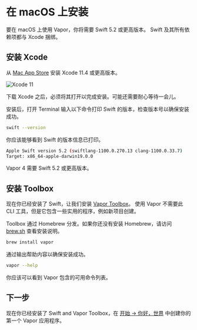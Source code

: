 # 在 macOS 上安装

要在 macOS 上使用 Vapor，你将需要 Swift 5.2 或更高版本。 Swift 及其所有依赖项都与 Xcode 捆绑。

## 安装 Xcode

从 [Mac App Store](https://itunes.apple.com/us/app/xcode/id497799835?mt=12) 安装 Xcode 11.4 或更高版本。

![Xcode 11](https://user-images.githubusercontent.com/1342803/66688324-2396bc80-ec54-11e9-8b96-bd8b29d0ce7c.jpg)

下载 Xcode 之后，必须将其打开以完成安装。可能还需要耐心等待一会儿。

安装后，打开 Terminal 输入以下命令打印 Swift 的版本，检查版本号以确保安装成功。

```sh
swift --version
```

你应该能够看到 Swift 的版本信息已打印。

```sh
Apple Swift version 5.2 (swiftlang-1100.0.270.13 clang-1100.0.33.7)
Target: x86_64-apple-darwin19.0.0
```

Vapor 4 需要 Swift 5.2 或更高版本。

## 安装 Toolbox

现在你已经安装了 Swift，让我们安装 [Vapor Toolbox](https://github.com/vapor/toolbox)。 使用 Vapor 不需要此 CLI 工具，但是它包含一些实用的程序，例如新项目创建。

Toolbox 通过 Homebrew 分发。如果你还没有安装 Homebrew，请访问 <a href="https://brew.sh" target="_blank">brew.sh</a> 查看安装说明。

```sh
brew install vapor
```

通过输出帮助内容以确保安装成功。

```sh
vapor --help
```

你应该可以看到 Vapor 包含的可用命令列表。

## 下一步

现在你已经安装了 Swift and Vapor Toolbox，在 [开始 &rarr; 你好，世界](../getting-started/hello-world.md) 中创建你的第一个 Vapor 应用程序。
